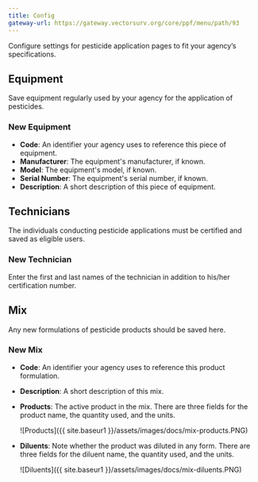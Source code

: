 ```yaml
---
title: Config
gateway-url: https://gateway.vectorsurv.org/core/ppf/menu/path/93
---
```


Configure settings for pesticide application pages to fit your agency’s specifications.

## Equipment

Save equipment regularly used by your agency for the application of pesticides.

### New Equipment

- **Code**: An identifier your agency uses to reference this piece of equipment.
- **Manufacturer**: The equipment's manufacturer, if known.
- **Model**: The equipment's model, if known.
- **Serial Number**: The equipment's serial number, if known.
- **Description**: A short description of this piece of equipment.

## Technicians

The individuals conducting pesticide applications must be certified and saved as eligible users.

### New Technician

Enter the first and last names of the technician in addition to his/her certification number.

## Mix

Any new formulations of pesticide products should be saved here.

### New Mix

- **Code**: An identifier your agency uses to reference this product formulation.
- **Description**: A short description of this mix.
- **Products**: The active product in the mix. There are three fields for the product name, the quantity used, and the units.

  ![Products]({{ site.baseur1 }}/assets/images/docs/mix-products.PNG)
- **Diluents**: Note whether the product was diluted in any form. There are three fields for the diluent name, the quantity used, and the units.

  ![Diluents]({{ site.baseur1 }}/assets/images/docs/mix-diluents.PNG)
